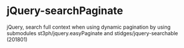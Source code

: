 # jQuery-searchPaginate
jQuery, search full context when using dynamic pagination
by using submodules st3ph/jquery.easyPaginate and stidges/jquery-searchable (201801)


